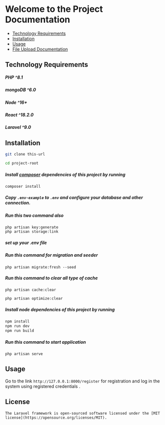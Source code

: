 # Welcome to the Project Documentation

- [Technology Requirements](#Technology-Requirements)
- [Installation](#installation)
- [Usage](#usage)
- [File Upload Documentation](#file-upload-documentation)



## Technology Requirements


##### PHP ^8.1
##### mongoDB ^6.0
##### Node ^16+
##### React ^18.2.0
##### Laravel ^9.0

## Installation

```sh
git clone this-url
```

```sh
cd project-root
```



##### Install [composer](https://getcomposer.org/) dependencies of this project by running

```sh
composer install
```

##### Copy `.env-example` to `.env` and configure your database and other connection.

##### Run this two command also

```shell
php artisan key:generate
php artisan storage:link 
```

##### set up your .env file 

##### Run this command for migration and seeder

```shell
php artisan migrate:fresh --seed
```

##### Run this command to clear all type of cache

```shell
php artisan cache:clear
```

```shell
php artisan optimize:clear
```
##### Install node dependencies of this project by running

```sh
npm install 
npm run dev
npm run build
```




##### Run this command to start application

```shell
php artisan serve
```

## Usage

Go to the link  `http://127.0.0.1:8000/register` for registration and log in the system using registered credentials .

## License
```
The Laravel framework is open-sourced software licensed under the [MIT license](https://opensource.org/licenses/MIT).
